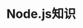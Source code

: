 <!--
 * @Author: your name
 * @Date: 2020-05-09 22:56:55
 * @LastEditTime: 2020-05-09 22:57:09
 * @LastEditors: Please set LastEditors
 * @Description: In User Settings Edit
 * @FilePath: \document\docs\node\README.md
 -->
# Node.js知识